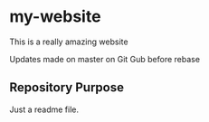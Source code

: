 # my-website

This is a really amazing website

Updates made on master on Git Gub before rebase

## Repository Purpose

Just a readme file.